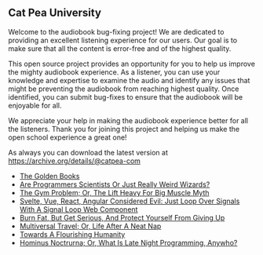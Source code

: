 Cat Pea University
---

Welcome to the audiobook bug-fixing project! We are dedicated to providing an excellent listening experience for our users. Our goal is to make sure that all the content is error-free and of the highest quality.

This open source project provides an opportunity for you to help us improve the mighty audiobook experience. As a listener, you can use your knowledge and expertise to examine the audio and identify any issues that might be preventing the audiobook from reaching highest quality. Once identified, you can submit bug-fixes to ensure that the audiobook will be enjoyable for all.

We appreciate your help in making the audiobook experience better for all the listeners. Thank you for joining this project and helping us make the open school experience a great one!

As always you can download the latest version at https://archive.org/details/@catpea-com

- [The Golden Books](docs/poem-1624.mp3)
- [Are Programmers Scientists Or Just Really Weird Wizards?](docs/poem-1623.mp3)
- [The Gym Problem; Or, The Lift Heavy For Big Muscle Myth](docs/poem-1622.mp3)
- [Svelte, Vue, React, Angular Considered Evil: Just Loop Over Signals With A Signal Loop Web Component](docs/poem-1621.mp3)
- [Burn Fat, But Get Serious, And Protect Yourself From Giving Up](docs/poem-1620.mp3)
- [Multiversal Travel; Or, Life After A Neat Nap](docs/poem-1619.mp3)
- [Towards A Flourishing Humanity](docs/poem-1618.mp3)
- [Hominus Noctrurna; Or, What Is Late Night Programming, Anywho?](docs/poem-1617.mp3)

